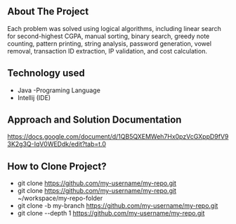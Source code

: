 ## About The Project

Each problem was solved using logical algorithms, including linear search for second-highest CGPA,
manual sorting, binary search, greedy note counting, pattern printing, string analysis, password 
generation, vowel removal, transaction ID extraction, IP validation, and cost calculation.

## Technology used
- Java -Programing Language
- Intellij (IDE)

## Approach and Solution Documentation
https://docs.google.com/document/d/1QB5QXEMWeh7Hx0pzVcGXppD9fV93K2g3Q-IqV0WEDdk/edit?tab=t.0


## How to Clone Project?
- git clone <https://github.com/my-username/my-repo.git>
- git clone <https://github.com/my-username/my-repo.git> ~/workspace/my-repo-folder
- git clone -b my-branch <https://github.com/my-username/my-repo.git>
- git clone --depth 1 <https://github.com/my-username/my-repo.git>
